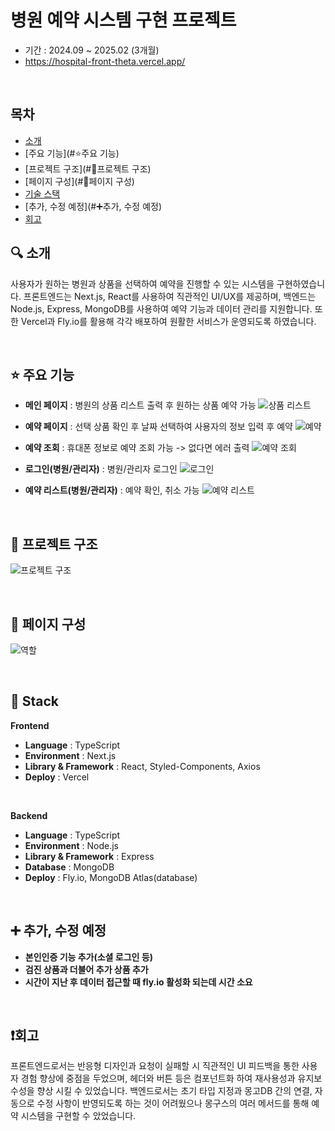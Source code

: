 # 병원 예약 시스템 구현 프로젝트
- 기간 : 2024.09 ~ 2025.02 (3개월)
- https://hospital-front-theta.vercel.app/

<br/>

## 목차
- [소개](#🔍소개)
- [주요 기능](#⭐주요 기능)
- [프로젝트 구조](#🔨프로젝트 구조)
- [페이지 구성](#📑페이지 구성)
- [기술 스택](#🔧Stack)
- [추가, 수정 예정](#➕추가, 수정 예정)
- [회고](#회고)

## 🔍 소개
사용자가 원하는 병원과 상품을 선택하여 예약을 진행할 수 있는 시스템을 구현하였습니다. 프론트엔드는 Next.js, React를 사용하여 직관적인 UI/UX를 제공하며, 백엔드는 Node.js, Express, MongoDB를 사용하여 예약 기능과 데이터 관리를 지원합니다. 또한 Vercel과 Fly.io를 활용해 각각 배포하여 원활한 서비스가 운영되도록 하였습니다.

<br/>

## ⭐ 주요 기능
- **메인 페이지** : 병원의 상품 리스트 출력 후 원하는 상품 예약 가능
![상품 리스트](https://github.com/user-attachments/assets/afb5e1ef-00cf-45bc-a0ba-2985b7c0452b)

- **예약 페이지** : 선택 상품 확인 후 날짜 선택하여 사용자의 정보 입력 후 예약
 ![예약](https://github.com/user-attachments/assets/a74faef2-0c5a-4908-a769-9feb870fbc28)

- **예약 조회** : 휴대폰 정보로 예약 조회 가능 -> 없다면 에러 출력
![예약 조회](https://github.com/user-attachments/assets/173d7cda-afc4-4010-983a-40a89cd56313)

- **로그인(병원/관리자)** : 병원/관리자 로그인
![로그인](https://github.com/user-attachments/assets/d019d2d0-0a51-4b47-88c9-c714f284cf7c)

- **예약 리스트(병원/관리자)** : 예약 확인, 취소 가능
![예약 리스트](https://github.com/user-attachments/assets/4bea79e7-69ef-4602-83ab-f7f81db1ffd2)

<br/>

## 🔨 프로젝트 구조
![프로젝트 구조](https://github.com/user-attachments/assets/6d2586b0-9b3c-4032-a384-7675bcfde105)

<br/>

## 📑 페이지 구성
![역할](https://github.com/user-attachments/assets/d57f0dbe-7748-499a-b4b2-f751a782e29e)

<br/>

## 🔧 Stack

**Frontend**
- **Language** : TypeScript
- **Environment** : Next.js
- **Library & Framework** : React, Styled-Components, Axios
- **Deploy** : Vercel

<br/>

**Backend**
- **Language** : TypeScript
- **Environment** : Node.js
- **Library & Framework** : Express
- **Database** : MongoDB
- **Deploy** : Fly.io, MongoDB Atlas(database)

<br/>

## ➕ 추가, 수정 예정

- **본인인증 기능 추가(소셜 로그인 등)**
- **검진 상품과 더불어 추가 상품 추가**
- **시간이 지난 후 데이터 접근할 때 fly.io 활성화 되는데 시간 소요**

<br/>

## ❗회고
프론트엔드로서는 반응형 디자인과 요청이 실패할 시 직관적인 UI 피드백을 통한 사용자 경험 향상에 중점을 두었으며, 헤더와 버튼 등은 컴포넌트화 하여 재사용성과 유지보수성을 향상 시킬 수 있었습니다.
백엔드로서는 초기 타입 지정과 몽고DB 간의 연결, 자동으로 수정 사항이 반영되도록 하는 것이 어려웠으나 몽구스의 여러 메서드를 통해 예약 시스템을 구현할 수 았었습니다.
